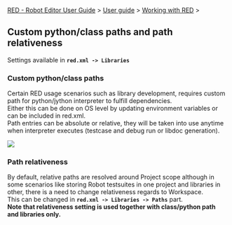 [RED - Robot Editor User Guide](..\\..\\index.md) > [User
guide](..\\user_guide.md) > [Working with RED](..\\working_with_RED.md) >

## Custom python/class paths and path relativeness

Settings available in **`red.xml -> Libraries`**

### Custom python/class paths

Certain RED usage scenarios such as library development, requires custom path
for python/jython interpreter to fulfill dependencies.  
Either this can be done on OS level by updating environment variables or can
be included in red.xml.  
Path entries can be absolute or relative, they will be taken into use anytime
when interpreter executes (testcase and debug run or libdoc generation).  
  
  
![](images/custom_path.png)  
  

### Path relativeness

By default, relative paths are resolved around Project scope although in some
scenarios like storing Robot testsuites in one project and libraries in other,
there is a need to change relativeness regards to Workspace.  
This can be changed in **`red.xml -> Libraries -> Paths`** part.  
**Note that relativeness setting is used together with class/python path and
libraries only.**

